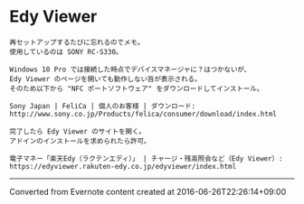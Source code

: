 # Edy Viewer
```
再セットアップするたびに忘れるのでメモ。
使用しているのは SONY RC-S330。

Windows 10 Pro では接続した時点でデバイスマネージャに？はつかないが、
Edy Viewer のページを開いても動作しない旨が表示される。
そのため以下から "NFC ポートソフトウェア" をダウンロードしてインストール。

Sony Japan | FeliCa | 個人のお客様 | ダウンロード:
http://www.sony.co.jp/Products/felica/consumer/download/index.html

完了したら Edy Viewer のサイトを開く。
アドインのインストールを求められたら許可。

電子マネー「楽天Edy（ラクテンエディ）」 | チャージ・残高照会など（Edy Viewer）:
https://edyviewer.rakuten-edy.co.jp/edyviewer/index.html
```

------------------------------------------------------------------------

Converted from Evernote content created at 2016-06-26T22:26:14+09:00